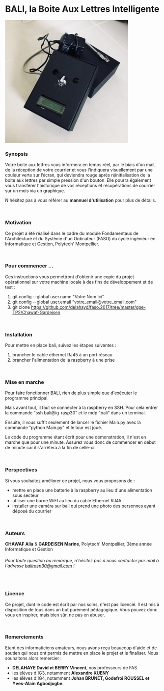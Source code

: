 # BALI, la Boite Aux Lettres Intelligente

<img src="bali.jpg" width="400">

<br />

### Synopsis

Votre boite aux lettres vous informera en temps réel, par le biais d'un mail, de la réception de votre courrier et vous l'indiquera visuellement par une couleur verte sur l’écran, qui deviendra rouge après réinitialisation de la boite aux lettres par simple pression d'un bouton. Elle pourra également vous transférer l'historique de vos réceptions et récupérations de courrier sur un mois via un graphique.

N'hésitez pas à vous référer au **mannuel d'utilisation** pour plus de détails.


<br />

### Motivation

Ce projet a été réalisé dans le cadre du module Fondamentaux de l'Architecture et du Système d'un Ordinateur (FASO) du cycle ingénieur en Informatique et Gestion, Polytech' Montpellier. 



<br/>

### Pour commencer ...

Ces instructions vous permettront d'obtenir une copie du projet opérationnel sur votre machine locale à des fins de développement et de test :

  1. git config --global user.name "Votre Nom Ici"
  2. git config --global user.email "votre_email@votre_email.com"
  3. git clone https://github.com/delahayd/faso.2017/tree/master/gpe-TP2/Chawaf-Gardeisen



<br/>

### Installation

Pour mettre en place bali, suivez les étapes suivantes : 

  1. brancher le cable ethernet RJ45 à un port réseau
  2. brancher l'alimentation de la raspberry à une prise


<br/>

### Mise en marche

Pour faire fonctionner BALI, rien de plus simple que d'exécuter le programme principal.

Mais avant tout, il faut se connecter à la raspberry en SSH. Pour cela entrer la commande "ssh bali@ig-rasp30" et le mdp "bali" dans un terminal. 

Ensuite, il vous suffit seulement de lancer le fichier Main.py avec la commande "python Main.py" et le tour est joué.

Le code du programme étant écrit pour une démonstration, il n'est en marche que pour une minute. Assurez vous donc de commencer en début de minute car il s'arrêtera à la fin de celle-ci.


<br/>

### Perspectives

Si vous souhaitez améliorer ce projet, nous vous proposons de :

  - mettre en place une batterie à la raspberry au lieu d'une alimentation sous secteur
  - utiliser une borne WiFI au lieu du cable Ethernet RJ45
  - installer une caméra sur bali qui prend une photo des personnes ayant déposé du courrier


<br/>

### Auteurs

 **CHAWAF Alia** & **GARDEISEN Marine**, Polytech' Montpellier, 3ème année Informatique et Gestion

###### *Pour toute question ou remarque, n'hésitez pas à nous contacter par mail à l'adresse balirasp30@gmail.com !*



<br/>

### Licence

Ce projet, dont le code est écrit par nos soins, n'est pas licencié. 
Il est mis à disposition de tous dans un but purement pédagogique. 
Vous pouvez donc vous en inspirer, mais bien sûr, ne pas en abuser.



<br/>

### Remerciements

Etant des informaticiens amateurs, nous avons reçu beaucoup d'aide et de soutien qui nous ont permis de mettre en place le projet et le finaliser. Nous souhaitons alors remercier :

* **DELAHAYE David et BERRY Vincent**, nos professeurs de FAS
* les élèves d'IG3, notamment **Alexandre KUENY**
* les élèves d'IG4, notamment **Johan BRUNET, Godefroi ROUSSEL et Yves-Alain Agbodjogbe**.


